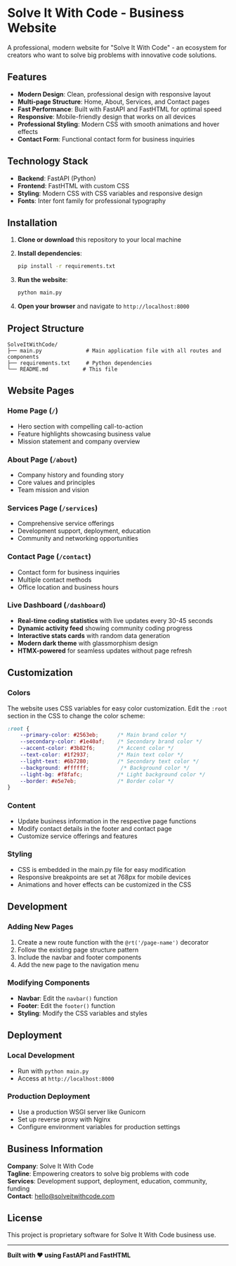 # Solve It With Code - Business Website

A professional, modern website for "Solve It With Code" - an ecosystem for creators who want to solve big problems with innovative code solutions.

## Features

- **Modern Design**: Clean, professional design with responsive layout
- **Multi-page Structure**: Home, About, Services, and Contact pages
- **Fast Performance**: Built with FastAPI and FastHTML for optimal speed
- **Responsive**: Mobile-friendly design that works on all devices
- **Professional Styling**: Modern CSS with smooth animations and hover effects
- **Contact Form**: Functional contact form for business inquiries

## Technology Stack

- **Backend**: FastAPI (Python)
- **Frontend**: FastHTML with custom CSS
- **Styling**: Modern CSS with CSS variables and responsive design
- **Fonts**: Inter font family for professional typography

## Installation

1. **Clone or download** this repository to your local machine

2. **Install dependencies**:
   ```bash
   pip install -r requirements.txt
   ```

3. **Run the website**:
   ```bash
   python main.py
   ```

4. **Open your browser** and navigate to `http://localhost:8000`

## Project Structure

```
SolveItWithCode/
├── main.py              # Main application file with all routes and components
├── requirements.txt     # Python dependencies
└── README.md           # This file
```

## Website Pages

### Home Page (`/`)
- Hero section with compelling call-to-action
- Feature highlights showcasing business value
- Mission statement and company overview

### About Page (`/about`)
- Company history and founding story
- Core values and principles
- Team mission and vision

### Services Page (`/services`)
- Comprehensive service offerings
- Development support, deployment, education
- Community and networking opportunities

### Contact Page (`/contact`)
- Contact form for business inquiries
- Multiple contact methods
- Office location and business hours

### Live Dashboard (`/dashboard`)
- **Real-time coding statistics** with live updates every 30-45 seconds
- **Dynamic activity feed** showing community coding progress
- **Interactive stats cards** with random data generation
- **Modern dark theme** with glassmorphism design
- **HTMX-powered** for seamless updates without page refresh

## Customization

### Colors
The website uses CSS variables for easy color customization. Edit the `:root` section in the CSS to change the color scheme:

```css
:root {
    --primary-color: #2563eb;      /* Main brand color */
    --secondary-color: #1e40af;    /* Secondary brand color */
    --accent-color: #3b82f6;       /* Accent color */
    --text-color: #1f2937;         /* Main text color */
    --light-text: #6b7280;         /* Secondary text color */
    --background: #ffffff;          /* Background color */
    --light-bg: #f8fafc;           /* Light background color */
    --border: #e5e7eb;             /* Border color */
}
```

### Content
- Update business information in the respective page functions
- Modify contact details in the footer and contact page
- Customize service offerings and features

### Styling
- CSS is embedded in the main.py file for easy modification
- Responsive breakpoints are set at 768px for mobile devices
- Animations and hover effects can be customized in the CSS

## Development

### Adding New Pages
1. Create a new route function with the `@rt('/page-name')` decorator
2. Follow the existing page structure pattern
3. Include the navbar and footer components
4. Add the new page to the navigation menu

### Modifying Components
- **Navbar**: Edit the `navbar()` function
- **Footer**: Edit the `footer()` function
- **Styling**: Modify the CSS variables and styles

## Deployment

### Local Development
- Run with `python main.py`
- Access at `http://localhost:8000`

### Production Deployment
- Use a production WSGI server like Gunicorn
- Set up reverse proxy with Nginx
- Configure environment variables for production settings

## Business Information

**Company**: Solve It With Code  
**Tagline**: Empowering creators to solve big problems with code  
**Services**: Development support, deployment, education, community, funding  
**Contact**: hello@solveitwithcode.com  

## License

This project is proprietary software for Solve It With Code business use.

---

**Built with ❤️ using FastAPI and FastHTML** 